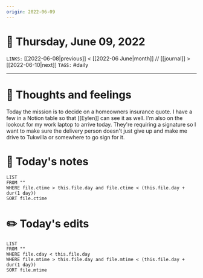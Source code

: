 ```yaml
---
origin: 2022-06-09
---
```

# 📅 Thursday, June 09, 2022
`LINKS:` [[2022-06-08|previous]] < [[2022-06 June|month]] // [[journal]] > [[2022-06-10|next]] 
`TAGS:` #daily

---
# 💭 Thoughts and feelings
Today the mission is to decide on a homeowners insurance quote. I have a few in a Notion table so that [[Eylen]] can see it as well. I'm also on the lookout for my work laptop to arrive today. They're requiring a signature so I want to make sure the delivery person doesn't just give up and make me drive to Tukwilla or somewhere to go sign for it. 

# 📝 Today's notes
```dataview
LIST 
FROM ""
WHERE file.ctime > this.file.day and file.ctime < (this.file.day + dur(1 day))
SORT file.ctime
```
# ✏️ Today's edits
```dataview
LIST
FROM ""
WHERE file.cday < this.file.day
WHERE file.mtime > this.file.day and file.mtime < (this.file.day + dur(1 day))
SORT file.mtime
```